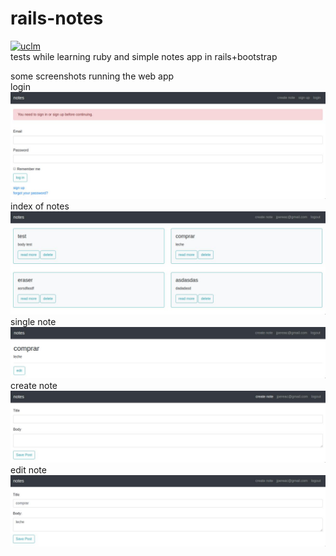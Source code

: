 # rails-notes
[![uclm](https://img.shields.io/badge/personal-project-red.svg?&longCache=true&colorA=27a79a&colorB=555555&style=for-the-badge)](http://www.juanperea.me)  
tests while learning ruby and simple notes app in rails+bootstrap

some screenshots running the web app    
login
![login](screenshots/login.jpg)  
index of notes
![index](screenshots/index.jpg)  
single note
![index](screenshots/single.jpg)  
create note
![create](screenshots/create.jpg)  
edit note
![edit](screenshots/edit.jpg)  
